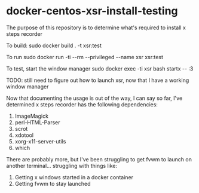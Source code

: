 # docker-centos-xsr-install-testing
The purpose of this repository is to determine what's required to install x steps recorder

To build:
  sudo docker build . -t xsr:test
  
To run
  sudo docker run -ti --rm --privileged  --name xsr xsr:test
  
To test, start the window manager
  sudo docker exec -ti xsr bash
  startx -- :3

TODO:
  still need to figure out how to launch xsr, now that I have a working window manager

Now that documenting the usage is out of the way, I can say so far, I've determined x steps recorder has the following dependencies:
  1. ImageMagick
  2. perl-HTML-Parser
  3. scrot
  4. xdotool
  5. xorg-x11-server-utils
  6. which

There are probably more, but I've been struggling to get fvwm to launch on another terminal... struggling with things like:
1. Getting x windows started in a docker container
2. Getting fvwm to stay launched
